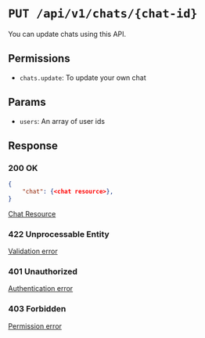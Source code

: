 # `PUT /api/v1/chats/{chat-id}`
You can update chats using this API.


## Permissions

- `chats.update`: To update your own chat

## Params

- `users`: An array of user ids

## Response

### 200 OK
```json
{
    "chat": {<chat resource>},
}
```

[Chat Resource](chat_resource.md)

### 422 Unprocessable Entity
[Validation error](../_globals/validation-errors.md)

### 401 Unauthorized
[Authentication error](../_globals/authentication-errors.md)

### 403 Forbidden
[Permission error](../_globals/permission-errors.md)
